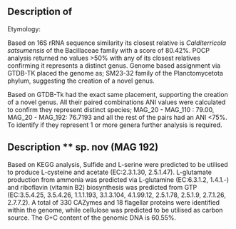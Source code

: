 ## Description of 
<!-- 
Genome completeness is ;94.18
Genome contamination is ;2.38
 -->
Etymology:

Based on 16S rRNA sequence similarity its closest relative is 
*Calditerricola satsumensis* of the Bacillaceae family 
with a score of 80.42%. 
POCP analysis returned no values >50% with any of its closest relatives confirming it represents a distinct genus. 
Genome based assignment via GTDB-TK placed the genome as; SM23-32 family of the Planctomycetota phylum, 
suggesting the creation of a novel genus.

Based on GTDB-Tk had the exact same placement, supporting the creation of a novel genus. 
All their paired combinations ANI values were calculated to confirm they represent distinct species; 
MAG_20 - MAG_110 : 79.00, MAG_20 - MAG_192: 76.7193 and 
all the rest of the pairs had an ANI <75%. To identify if they represent 1 or more genera further analysis is required.

## Description ** sp. nov (MAG 192)

Based on KEGG analysis, 
Sulfide and L-serine were predicted to be utilised to produce L-cysteine and acetate (EC:2.3.1.30, 2.5.1.47).
L-glutamate production from ammonia was predicted via L-glutamine (EC:6.3.1.2, 1.4.1.-)
and 
riboflavin (vitamin B2) biosynthesis was predicted from GTP (EC:3.5.4.25, 3.5.4.26, 1.1.1.193, 3.1.3.104, 4.1.99.12, 2.5.1.78, 2.5.1.9, 2.7.1.26, 2.7.7.2).
A total of 330 CAZymes and 18 flagellar proteins were identified within the genome, while cellulose was predicted to be utilised as carbon source. 
The G+C content of the genomic DNA is 60.55%.

